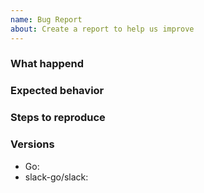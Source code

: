 ```yaml
---
name: Bug Report
about: Create a report to help us improve
---
```


### What happend

### Expected behavior

### Steps to reproduce

### Versions
- Go:
- slack-go/slack:
